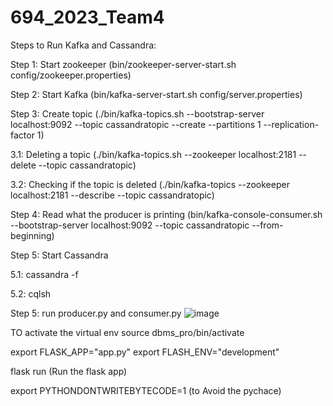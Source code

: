 # 694_2023_Team4

Steps to Run Kafka and Cassandra:

Step 1: Start zookeeper (bin/zookeeper-server-start.sh config/zookeeper.properties)

Step 2: Start Kafka (bin/kafka-server-start.sh config/server.properties)

Step 3: Create topic (./bin/kafka-topics.sh --bootstrap-server localhost:9092 --topic cassandratopic --create --partitions 1 --replication-factor 1)

3.1: Deleting a topic (./bin/kafka-topics.sh --zookeeper localhost:2181 --delete --topic cassandratopic)

3.2: Checking if the topic is deleted (./bin/kafka-topics --zookeeper localhost:2181 --describe --topic cassandratopic)

Step 4: Read what the producer is printing (bin/kafka-console-consumer.sh --bootstrap-server localhost:9092 --topic cassandratopic --from-beginning)

Step 5: Start Cassandra

5.1: cassandra -f

5.2: cqlsh

Step 5: run producer.py and consumer.py
![image](https://user-images.githubusercontent.com/35104189/234695152-ad14290d-cb85-46c2-ae2c-8997183fe31c.png)


TO activate the virtual env
source dbms_pro/bin/activate

export FLASK_APP="app.py"
export FLASH_ENV="development"

flask run  (Run the flask app)

export PYTHONDONTWRITEBYTECODE=1 (to Avoid the pychace)

